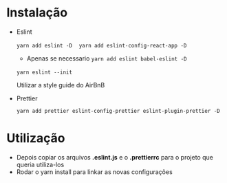 # Instalação

- Eslint &nbsp;

  ```yarn add eslint -D``` &nbsp;&nbsp;
  ```yarn add eslint-config-react-app -D```&nbsp;&nbsp;
  - Apenas se necessario
  ```yarn add eslint babel-eslint -D```  &nbsp;&nbsp;
  
  ```yarn eslint --init``` &nbsp;

  Utilizar a style guide do AirBnB

- Prettier &nbsp;

  ```yarn add prettier eslint-config-prettier eslint-plugin-prettier -D```
  

# Utilização

- Depois copiar os arquivos **.eslint.js** e o **.prettierrc** para o projeto que queria utiliza-los
- Rodar o yarn install para linkar as novas configurações 
